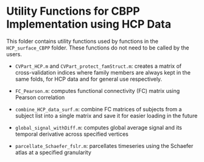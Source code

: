 # Utility Functions for CBPP Implementation using HCP Data

This folder contains utility functions used by functions in the `HCP_surface_CBPP` folder. These functions do not need to be called by the users.

- `CVPart_HCP.m` and `CVPart_protect_famStruct.m`: creates a matrix of cross-validation indices where family members are always kept in the same folds, for HCP data and for general use respectively.

- `FC_Pearson.m`: computes functional connectivity (FC) matrix using Pearson correlation

- `combine_HCP_data_surf.m`: combine FC matrices of subjects from a subject list into a single matrix and save it for easier loading in the future

- `global_signal_withDiff.m`: computes global average signal and its temporal derivative across specified vertices

- `parcellate_Schaefer_fslr.m`: parcellates timeseries using the Schaefer atlas at a specified granularity 